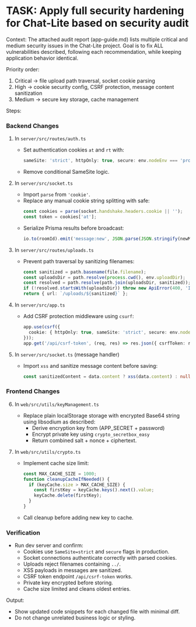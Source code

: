 # TASK: Apply full security hardening for Chat-Lite based on security audit

Context:
The attached audit report (app-guide.md) lists multiple critical and medium security issues in the Chat-Lite project.
Goal is to fix ALL vulnerabilities described, following each recommendation, while keeping application behavior identical.

Priority order:
1. Critical → file upload path traversal, socket cookie parsing
2. High → cookie security config, CSRF protection, message content sanitization
3. Medium → secure key storage, cache management

Steps:

### Backend Changes
1. In `server/src/routes/auth.ts`
   - Set authentication cookies `at` and `rt` with:
     ```ts
     sameSite: 'strict', httpOnly: true, secure: env.nodeEnv === 'production'
     ```
   - Remove conditional SameSite logic.

2. In `server/src/socket.ts`
   - Import `parse` from `'cookie'`.
   - Replace any manual cookie string splitting with safe:
     ```ts
     const cookies = parse(socket.handshake.headers.cookie || '');
     const token = cookies['at'];
     ```
   - Serialize Prisma results before broadcast:
     ```ts
     io.to(roomId).emit('message:new', JSON.parse(JSON.stringify(newMessage)));
     ```

3. In `server/src/routes/uploads.ts`
   - Prevent path traversal by sanitizing filenames:
     ```ts
     const sanitized = path.basename(file.filename);
     const uploadsDir = path.resolve(process.cwd(), env.uploadDir);
     const resolved = path.resolve(path.join(uploadsDir, sanitized));
     if (!resolved.startsWith(uploadsDir)) throw new ApiError(400, 'Invalid file path');
     return { url: `/uploads/${sanitized}` };
     ```

4. In `server/src/app.ts`
   - Add CSRF protection middleware using `csurf`:
     ```ts
     app.use(csrf({
       cookie: { httpOnly: true, sameSite: 'strict', secure: env.nodeEnv === 'production' }
     }));
     app.get('/api/csrf-token', (req, res) => res.json({ csrfToken: req.csrfToken() }));
     ```

5. In `server/src/socket.ts` (message handler)
   - Import `xss` and sanitize message content before saving:
     ```ts
     const sanitizedContent = data.content ? xss(data.content) : null;
     ```

### Frontend Changes
6. In `web/src/utils/keyManagement.ts`
   - Replace plain localStorage storage with encrypted Base64 string using libsodium as described:
     - Derive encryption key from (APP_SECRET + password)
     - Encrypt private key using `crypto_secretbox_easy`
     - Return combined salt + nonce + ciphertext.

7. In `web/src/utils/crypto.ts`
   - Implement cache size limit:
     ```ts
     const MAX_CACHE_SIZE = 1000;
     function cleanupCacheIfNeeded() {
       if (keyCache.size > MAX_CACHE_SIZE) {
         const firstKey = keyCache.keys().next().value;
         keyCache.delete(firstKey);
       }
     }
     ```
   - Call cleanup before adding new key to cache.

### Verification
- Run dev server and confirm:
  - Cookies use `SameSite=strict` and `secure` flags in production.
  - Socket connections authenticate correctly with parsed cookies.
  - Uploads reject filenames containing `../`.
  - XSS payloads in messages are sanitized.
  - CSRF token endpoint `/api/csrf-token` works.
  - Private key encrypted before storing.
  - Cache size limited and cleans oldest entries.

Output:
- Show updated code snippets for each changed file with minimal diff.
- Do not change unrelated business logic or styling.